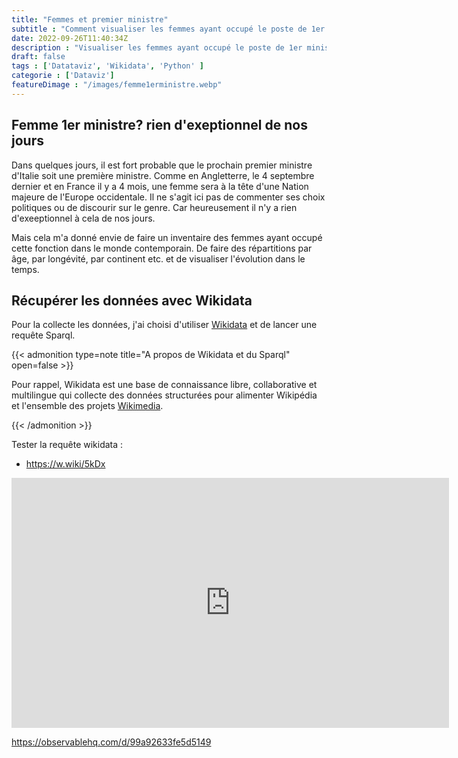 ```yaml
---
title: "Femmes et premier ministre"
subtitle : "Comment visualiser les femmes ayant occupé le poste de 1er ministre en 1 graphique"
date: 2022-09-26T11:40:34Z
description : "Visualiser les femmes ayant occupé le poste de 1er ministre en 1 graphique"
draft: false
tags : ['Datataviz', 'Wikidata', 'Python' ]
categorie : ['Dataviz']
featureDimage : "/images/femme1erministre.webp"
---
```

## Femme 1er ministre? rien d'exeptionnel de nos jours

Dans quelques jours, il est fort probable que le prochain premier ministre d'Italie soit une première ministre. Comme en Angletterre, le 4 septembre dernier et en France il y a 4 mois, une femme sera à la tête d'une Nation majeure de l'Europe occidentale. Il ne s'agit ici pas de commenter ses choix politiques ou de discourir sur le genre. Car heureusement il n'y a rien d'exeeptionnel à cela de nos jours.<br>

Mais cela m'a donné envie de faire un inventaire des femmes ayant occupé cette fonction dans le monde contemporain. De faire des répartitions par âge, par longévité, par continent etc. et de visualiser l'évolution dans le temps.<br>

## Récupérer les données avec Wikidata

Pour la collecte les données, j'ai choisi d'utiliser [Wikidata](https://www.wikidata.org/wiki/Wikidata:Introduction/fr) et de lancer une requête Sparql. 


{{< admonition type=note title="A propos de Wikidata et du Sparql" open=false >}}

Pour rappel,  Wikidata est une base de connaissance libre, collaborative et multilingue qui collecte des données structurées pour alimenter Wikipédia et l'ensemble des projets [Wikimedia](https://www.wikidata.org/wiki/Help:Wikimedia).<br>






{{< /admonition >}}

Tester la requête wikidata :

- https://w.wiki/5kDx


<iframe style="width: 700px; height: 400px; border: none;" src="https://query.wikidata.org/embed.html#%20SELECT%20DISTINCT%20%3FitemLabel%20%3FpositionLabel%20%3Fdate_start%20%3Fdate_end%20%3FnationalityLabel%20%3FbornplaceLabel%20%3Fgeocoord%20%3Fimage%0A%0AWHERE%20%0A%7B%0A%20%3Fitem%20wdt%3AP31%20wd%3AQ5%3B%0A%20%20%20%20%20%20%20wdt%3AP21%20wd%3AQ6581072%3B%0A%20%20%20%20%20%20%20p%3AP39%20%3Fstatement.%0A%0A%20%3Fstatement%20ps%3AP39%20%3Fposition%3B%0A%20%20%20%20%20%20%20%20%20%20%20%20pq%3AP580%20%3Fdate_start.%0A%20OPTIONAL%20%7B%3Fstatement%20pq%3AP582%20%3Fdate_end.%7D%0A%0A%0A%20%3Fposition%20wdt%3AP279%20wd%3AQ14212.%0A%20%20%0A%20%20%3Fitem%20wdt%3AP19%20%3Fbornplace%3B%0A%20%20%20%20%20%20%20wdt%3AP27%20%3Fnationality.%0A%20%20OPTIONAL%20%7B%3Fbornplace%20wdt%3AP625%20%3Fgeocoord.%7D%0A%20%20OPTIONAL%20%7B%3Fitem%20wdt%3AP18%20%3Fimage.%7D%0A%20%20%20%0A%20%20SERVICE%20wikibase%3Alabel%20%7B%20bd%3AserviceParam%20wikibase%3Alanguage%20%22%5BAUTO_LANGUAGE%5D%2Cen%22.%20%7D%0A%7D" referrerpolicy="origin" sandbox="allow-scripts allow-same-origin allow-popups" ></iframe>


<div class="flourish-embed flourish-hierarchy" data-src="visualisation/11348054"><script src="https://public.flourish.studio/resources/embed.js"></script></div>

https://observablehq.com/d/99a92633fe5d5149


